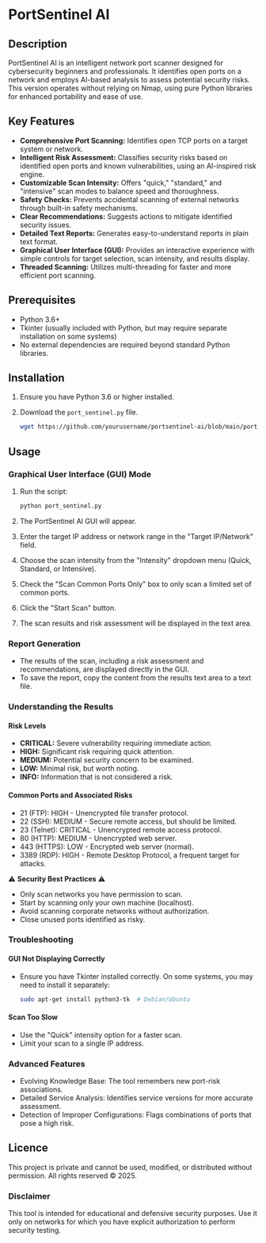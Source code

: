 # PortSentinel AI

## Description

PortSentinel AI is an intelligent network port scanner designed for cybersecurity beginners and professionals. It identifies open ports on a network and employs AI-based analysis to assess potential security risks. This version operates without relying on Nmap, using pure Python libraries for enhanced portability and ease of use.

## Key Features

*   **Comprehensive Port Scanning:** Identifies open TCP ports on a target system or network.
*   **Intelligent Risk Assessment:** Classifies security risks based on identified open ports and known vulnerabilities, using an AI-inspired risk engine.
*   **Customizable Scan Intensity:** Offers "quick," "standard," and "intensive" scan modes to balance speed and thoroughness.
*   **Safety Checks:** Prevents accidental scanning of external networks through built-in safety mechanisms.
*   **Clear Recommendations:** Suggests actions to mitigate identified security issues.
*   **Detailed Text Reports:** Generates easy-to-understand reports in plain text format.
*   **Graphical User Interface (GUI):** Provides an interactive experience with simple controls for target selection, scan intensity, and results display.
*   **Threaded Scanning:** Utilizes multi-threading for faster and more efficient port scanning.

## Prerequisites

*   Python 3.6+
*   Tkinter (usually included with Python, but may require separate installation on some systems)
*   No external dependencies are required beyond standard Python libraries.

## Installation

1.  Ensure you have Python 3.6 or higher installed.
2.  Download the `port_sentinel.py` file.

    ```bash
    wget https://github.com/yourusername/portsentinel-ai/blob/main/port_sentinel.py # Or clone the repo if you prefer
    ```

## Usage

### Graphical User Interface (GUI) Mode

1.  Run the script:

    ```bash
    python port_sentinel.py
    ```

2.  The PortSentinel AI GUI will appear.
3.  Enter the target IP address or network range in the "Target IP/Network" field.
4.  Choose the scan intensity from the "Intensity" dropdown menu (Quick, Standard, or Intensive).
5.  Check the "Scan Common Ports Only" box to only scan a limited set of common ports.
6.  Click the "Start Scan" button.
7.  The scan results and risk assessment will be displayed in the text area.

### Report Generation

*   The results of the scan, including a risk assessment and recommendations, are displayed directly in the GUI.
*   To save the report, copy the content from the results text area to a text file.

### Understanding the Results

#### Risk Levels

*   **CRITICAL:** Severe vulnerability requiring immediate action.
*   **HIGH:** Significant risk requiring quick attention.
*   **MEDIUM:** Potential security concern to be examined.
*   **LOW:** Minimal risk, but worth noting.
*   **INFO:** Information that is not considered a risk.

#### Common Ports and Associated Risks

*   21 (FTP): HIGH - Unencrypted file transfer protocol.
*   22 (SSH): MEDIUM - Secure remote access, but should be limited.
*   23 (Telnet): CRITICAL - Unencrypted remote access protocol.
*   80 (HTTP): MEDIUM - Unencrypted web server.
*   443 (HTTPS): LOW - Encrypted web server (normal).
*   3389 (RDP): HIGH - Remote Desktop Protocol, a frequent target for attacks.

⚠️ **Security Best Practices** ⚠️

*   Only scan networks you have permission to scan.
*   Start by scanning only your own machine (localhost).
*   Avoid scanning corporate networks without authorization.
*   Close unused ports identified as risky.

### Troubleshooting

#### GUI Not Displaying Correctly

*   Ensure you have Tkinter installed correctly. On some systems, you may need to install it separately:

    ```bash
    sudo apt-get install python3-tk  # Debian/Ubuntu
    ```

#### Scan Too Slow

*   Use the "Quick" intensity option for a faster scan.
*   Limit your scan to a single IP address.

### Advanced Features

*   Evolving Knowledge Base: The tool remembers new port-risk associations.
*   Detailed Service Analysis: Identifies service versions for more accurate assessment.
*   Detection of Improper Configurations: Flags combinations of ports that pose a high risk.

## Licence

This project is private and cannot be used, modified, or distributed without permission.
All rights reserved © 2025.

### Disclaimer

This tool is intended for educational and defensive security purposes. Use it only on networks for which you have explicit authorization to perform security testing.
